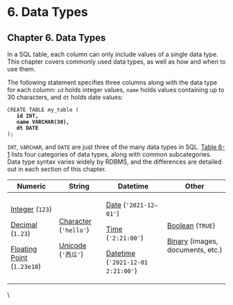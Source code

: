 # 6. Data Types

## Chapter 6. Data Types

In a SQL table, each column can only include values of a single data type. This chapter covers commonly used data types, as well as how and when to use them.

The following statement specifies three columns along with the data type for each column: `id` holds integer values, `name` holds values containing up to 30 characters, and `dt` holds date values:

<pre><code>CREATE TABLE my_table (
<strong>   id INT,
</strong><strong>   name VARCHAR(30),
</strong><strong>   dt DATE
</strong>);
</code></pre>

`INT`, `VARCHAR`, and `DATE` are just three of the many data types in SQL. [Table 6-1](https://learning.oreilly.com/library/view/sql-pocket-guide/9781492090397/ch06.html#data\_types\_in\_sql\_table) lists four categories of data types, along with common subcategories. Data type syntax varies widely by RDBMS, and the differences are detailed out in each section of this chapter.

| Numeric                                                                                                                                                                                                                                                                                                                                                                                                                                                                            | String                                                                                                                                                                                                                                                                                                              | Datetime                                                                                                                                                                                                                                                                                                                                                                                                                                                                                      | Other                                                                                                                                                                                                                                                                                                                  |
| ---------------------------------------------------------------------------------------------------------------------------------------------------------------------------------------------------------------------------------------------------------------------------------------------------------------------------------------------------------------------------------------------------------------------------------------------------------------------------------- | ------------------------------------------------------------------------------------------------------------------------------------------------------------------------------------------------------------------------------------------------------------------------------------------------------------------- | --------------------------------------------------------------------------------------------------------------------------------------------------------------------------------------------------------------------------------------------------------------------------------------------------------------------------------------------------------------------------------------------------------------------------------------------------------------------------------------------- | ---------------------------------------------------------------------------------------------------------------------------------------------------------------------------------------------------------------------------------------------------------------------------------------------------------------------- |
| <p><a href="https://learning.oreilly.com/library/view/sql-pocket-guide/9781492090397/ch06.html#integer_data_types">Integer</a> (<code>123</code>)</p><p><a href="https://learning.oreilly.com/library/view/sql-pocket-guide/9781492090397/ch06.html#decimal_data_types">Decimal</a> (<code>1.23</code>)</p><p><a href="https://learning.oreilly.com/library/view/sql-pocket-guide/9781492090397/ch06.html#floating_point_data_types">Floating Point</a> (<code>1.23e10</code>)</p> | <p><a href="https://learning.oreilly.com/library/view/sql-pocket-guide/9781492090397/ch06.html#character_data_types">Character</a> (<code>'hello'</code>)</p><p><a href="https://learning.oreilly.com/library/view/sql-pocket-guide/9781492090397/ch06.html#unicode_data_types">Unicode</a> (<code>'西瓜'</code>)</p> | <p><a href="https://learning.oreilly.com/library/view/sql-pocket-guide/9781492090397/ch06.html#datetime_data_types">Date</a> (<code>'2021-12–01'</code>)</p><p><a href="https://learning.oreilly.com/library/view/sql-pocket-guide/9781492090397/ch06.html#datetime_data_types">Time</a> (<code>'2:21:00'</code>)</p><p><a href="https://learning.oreilly.com/library/view/sql-pocket-guide/9781492090397/ch06.html#datetime_data_types">Datetime</a> (<code>'2021-12-01 2:21:00'</code>)</p> | <p><a href="https://learning.oreilly.com/library/view/sql-pocket-guide/9781492090397/ch06.html#boolean_data">Boolean</a> (<code>TRUE</code>)</p><p><a href="https://learning.oreilly.com/library/view/sql-pocket-guide/9781492090397/ch06.html#binary_and_hexidecimal_values">Binary</a> (images, documents, etc.)</p> |

\
